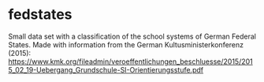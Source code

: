 # fedstates

Small data set with a classification of the school systems of German Federal States. Made with information from the German Kultusministerkonferenz (2015): https://www.kmk.org/fileadmin/veroeffentlichungen_beschluesse/2015/2015_02_19-Uebergang_Grundschule-SI-Orientierungsstufe.pdf

